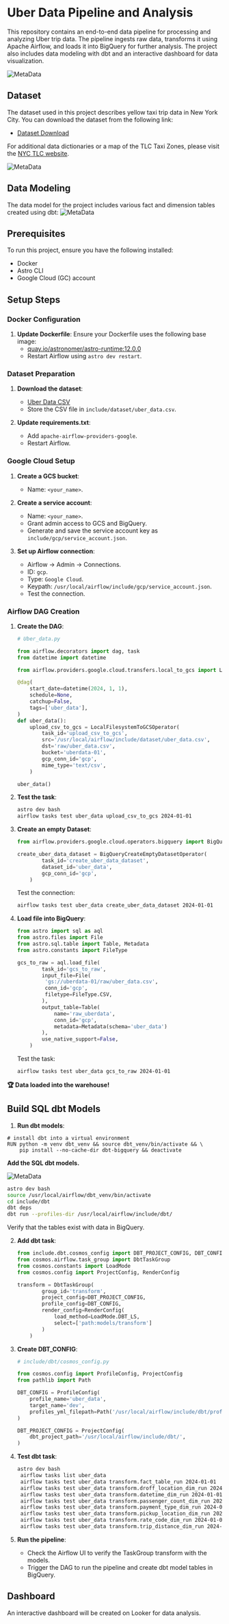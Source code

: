 
# Uber Data Pipeline and Analysis

This repository contains an end-to-end data pipeline for processing and analyzing Uber trip data. The pipeline ingests raw data, transforms it using Apache Airflow, and loads it into BigQuery for further analysis. The project also includes data modeling with dbt and an interactive dashboard for data visualization.

![MetaData](./include/images/end-to-end-airflow.png)

## Dataset

The dataset used in this project describes yellow taxi trip data in New York City. You can download the dataset from the following link:

- [Dataset Download](https://drive.google.com/file/d/1ZLQCnTG6PbPfBO1pHPCgX4ruu3XXSSpj/view?usp=sharing)

For additional data dictionaries or a map of the TLC Taxi Zones, please visit the [NYC TLC website](http://www.nyc.gov/html/tlc/html/about/trip_record_data.shtml).

![MetaData](./include/images/metadata_sheet.png)

## Data Modeling

The data model for the project includes various fact and dimension tables created using dbt:
![MetaData](./include/images/uber_data_model.png)


## Prerequisites

To run this project, ensure you have the following installed:

- Docker
- Astro CLI
- Google Cloud (GC) account

## Setup Steps

### Docker Configuration

1. **Update Dockerfile**: Ensure your Dockerfile uses the following base image:
   - [quay.io/astronomer/astro-runtime:12.0.0](http://quay.io/astronomer/astro-runtime:12.0.0)
   - Restart Airflow using `astro dev restart`.

### Dataset Preparation

1. **Download the dataset**:
   - [Uber Data CSV](https://drive.google.com/file/d/1ZLQCnTG6PbPfBO1pHPCgX4ruu3XXSSpj/view?usp=sharing)
   - Store the CSV file in `include/dataset/uber_data.csv`.

2. **Update requirements.txt**:
   - Add `apache-airflow-providers-google`.
   - Restart Airflow.

### Google Cloud Setup

1. **Create a GCS bucket**:
   - Name: `<your_name>`.

2. **Create a service account**:
   - Name: `<your_name>`.
   - Grant admin access to GCS and BigQuery.
   - Generate and save the service account key as `include/gcp/service_account.json`.

3. **Set up Airflow connection**:
   - Airflow → Admin → Connections.
   - ID: `gcp`.
   - Type: `Google Cloud`.
   - Keypath: `/usr/local/airflow/include/gcp/service_account.json`.
   - Test the connection.

### Airflow DAG Creation

1. **Create the DAG**:

   ```python
   # Uber_data.py

   from airflow.decorators import dag, task
   from datetime import datetime

   from airflow.providers.google.cloud.transfers.local_to_gcs import LocalFilesystemToGCSOperator

   @dag(
       start_date=datetime(2024, 1, 1),
       schedule=None,
       catchup=False,
       tags=['uber_data'],   
   )
   def uber_data():
       upload_csv_to_gcs = LocalFilesystemToGCSOperator(
           task_id='upload_csv_to_gcs',
           src='/usr/local/airflow/include/dataset/uber_data.csv',
           dst='raw/uber_data.csv',
           bucket='uberdata-01',
           gcp_conn_id='gcp',
           mime_type='text/csv',
       )

   uber_data()
   ```

2. **Test the task**:

   ```bash
   astro dev bash
   airflow tasks test uber_data upload_csv_to_gcs 2024-01-01
   ```

3. **Create an empty Dataset**:

   ```python
   from airflow.providers.google.cloud.operators.bigquery import BigQueryCreateEmptyDatasetOperator

   create_uber_data_dataset = BigQueryCreateEmptyDatasetOperator(
           task_id='create_uber_data_dataset',
           dataset_id='uber_data',
           gcp_conn_id='gcp',
       )
   ```

   Test the connection:

   ```bash
   airflow tasks test uber_data create_uber_data_dataset 2024-01-01
   ```

4. **Load file into BigQuery**:

   ```python
   from astro import sql as aql
   from astro.files import File
   from astro.sql.table import Table, Metadata
   from astro.constants import FileType

   gcs_to_raw = aql.load_file(
           task_id='gcs_to_raw',
           input_file=File(
            'gs://uberdata-01/raw/uber_data.csv',
            conn_id='gcp',
            filetype=FileType.CSV,   
           ),
           output_table=Table(
               name='raw_uberdata',
               conn_id='gcp',
               metadata=Metadata(schema='uber_data')
           ),
           use_native_support=False,
       )
   ```

   Test the task:

   ```bash
   airflow tasks test uber_data gcs_to_raw 2024-01-01
   ```

**🏆 Data loaded into the warehouse!**

## Build SQL dbt Models

1. **Run dbt models**:

```
# install dbt into a virtual environment
RUN python -m venv dbt_venv && source dbt_venv/bin/activate && \
    pip install --no-cache-dir dbt-bigquery && deactivate
```

**Add the SQL dbt models.**

![MetaData](./include/images/dbt_model.png)

   ```bash
   astro dev bash
   source /usr/local/airflow/dbt_venv/bin/activate
   cd include/dbt 
   dbt deps
   dbt run --profiles-dir /usr/local/airflow/include/dbt/
   ```

   Verify that the tables exist with data in BigQuery.

2. **Add dbt task**:

   ```python
   from include.dbt.cosmos_config import DBT_PROJECT_CONFIG, DBT_CONFIG
   from cosmos.airflow.task_group import DbtTaskGroup
   from cosmos.constants import LoadMode
   from cosmos.config import ProjectConfig, RenderConfig

   transform = DbtTaskGroup(
           group_id='transform',
           project_config=DBT_PROJECT_CONFIG,
           profile_config=DBT_CONFIG,
           render_config=RenderConfig(
               load_method=LoadMode.DBT_LS,
               select=['path:models/transform']
           )
       )
   ```

3. **Create DBT_CONFIG**:

   ```python
   # include/dbt/cosmos_config.py

   from cosmos.config import ProfileConfig, ProjectConfig
   from pathlib import Path

   DBT_CONFIG = ProfileConfig(
       profile_name='uber_data',
       target_name='dev',
       profiles_yml_filepath=Path('/usr/local/airflow/include/dbt/profiles.yml')
   )

   DBT_PROJECT_CONFIG = ProjectConfig(
       dbt_project_path='/usr/local/airflow/include/dbt/',
   )
   ```

4. **Test dbt task**:

   ```bash
   astro dev bash
    airflow tasks list uber_data
    airflow tasks test uber_data transform.fact_table_run 2024-01-01
    airflow tasks test uber_data transform.droff_location_dim_run 2024-01-01
    airflow tasks test uber_data transform.datetime_dim_run 2024-01-01
    airflow tasks test uber_data transform.passenger_count_dim_run 2024-01-01
    airflow tasks test uber_data transform.payment_type_dim_run 2024-01-01
    airflow tasks test uber_data transform.pickup_location_dim_run 2024-01-01
    airflow tasks test uber_data transform.rate_code_dim_run 2024-01-01
    airflow tasks test uber_data transform.trip_distance_dim_run 2024-01-01
   ```

5. **Run the pipeline**:
   - Check the Airflow UI to verify the TaskGroup transform with the models.
   - Trigger the DAG to run the pipeline and create dbt model tables in BigQuery.

## Dashboard

An interactive dashboard will be created on Looker for data analysis.
